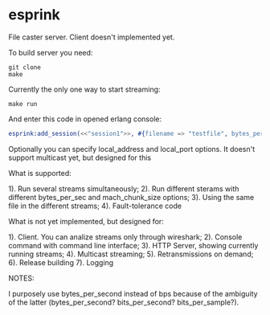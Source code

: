 # esprink
File caster server.
Client doesn't implemented yet.

To build server you need:
```
git clone
make
```
Currently the only one way to start streaming:
```
make run
```
And enter this code in opened erlang console:

```erlang
esprink:add_session(<<"session1">>, #{filename => "testfile", bytes_per_sec => 1024, max_chunk_size => 512, local_port => 9999, remote_port => 1111, remote_address => "192.168.23.46"}).
```

Optionally you can specify local_address and local_port options.
It doesn't support multicast yet, but designed for this

What is supported:

1). Run several streams simultaneously;
2). Run different sterams with different bytes_per_sec and mach_chunk_size options;
3). Using the same file in the different streams;
4). Fault-tolerance code

What is not yet implemented, but designed for:

1). Client. You can analize streams only through wireshark;
2). Console command with command line interface;
3). HTTP Server, showing currently running streams;
4). Multicast streaming;
5). Retransmissions on demand;
6). Release building
7). Logging

NOTES:

I purposely use bytes_per_second instead of bps because of the ambiguity of the latter (bytes_per_second? bits_per_second? bits_per_sample?).
